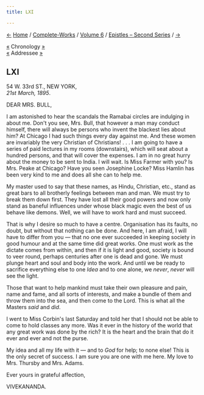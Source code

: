 ```yaml
---
title: LXI

---
```

<div>

[←](060_mrs_bull.htm) [Home](../../../index.htm) /
[Complete-Works](../../complete_works.htm) / [Volume
6](../volume_6_contents.htm) / [Epistles – Second
Series](epistles_second_series_contents.htm) / [→](062_mrs_bull.htm)

  

[«](../../volume_9/letters_fifth_series/051_mother.htm) Chronology
[»](../../volume_5/epistles_first_series/036_sister.htm)  
[«](060_mrs_bull.htm) Addressee [»](062_mrs_bull.htm)

## LXI

54 W. 33rd ST., NEW YORK,  
*21st March, 1895*.

DEAR MRS. BULL,

I am astonished to hear the scandals the Ramabai circles are indulging
in about me. Don't you see, Mrs. Bull, that however a man may conduct
himself, there will always be persons who invent the blackest lies about
him? At Chicago I had such things every day against me. And these women
are invariably the very Christian of Christians! . . . I am going to
have a series of paid lectures in my rooms (downstairs), which will seat
about a hundred persons, and that will cover the expenses. I am in no
great hurry about the money to be sent to India. I will wait. Is Miss
Farmer with you? Is Mrs. Peake at Chicago? Have you seen Josephine
Locke? Miss Hamlin has been very kind to me and does all she can to help
me.

My master used to say that these names, as Hindu, Christian, etc., stand
as great bars to all brotherly feelings between man and man. We must try
to break them down first. They have lost all their good powers and now
only stand as baneful influences under whose black magic even the best
of us behave like demons. Well, we will have to work hard and must
succeed.

That is why I desire so much to have a centre. Organisation has its
faults, no doubt, but without that nothing can be done. And here, I am
afraid, I will have to differ from you — that no one ever succeeded in
keeping society in good humour and at the same time did great works. One
must work as the dictate comes from within, and then if it is light and
good, society is bound to veer round, perhaps centuries after one is
dead and gone. We must plunge heart and soul and body into the work. And
until we be ready to sacrifice everything else to one *Idea* and to one
alone, we *never*, *never* will see the light.

Those that want to help mankind must take their own pleasure and pain,
name and fame, and all sorts of interests, and make a bundle of them and
throw them into the sea, and then come to the Lord. This is what all the
Masters *said* and *did*.

I went to Miss Corbin's last Saturday and told her that I should not be
able to come to hold classes any more. Was it ever in the history of the
world that any great work was done by the rich? It is the heart and the
brain that do it ever and ever and not the purse.

My idea and all my life with it — and to *God* for help; to none else!
This is the only secret of success. I am sure you are one with me here.
My love to Mrs. Thursby and Mrs. Adams. 

Ever yours in grateful affection,

VIVEKANANDA.

</div>
